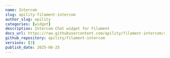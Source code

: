 ```yaml
---
name: Intercom
slug: apility-filament-intercom
author_slug: apility
categories: [widget]
description: Intercom Chat widget for Filament
docs_url: https://raw.githubusercontent.com/apility/filament-intercom/refs/heads/master/README.md
github_repository: apility/filament-intercom
versions: [3]
publish_date: 2025-06-25
---
```

